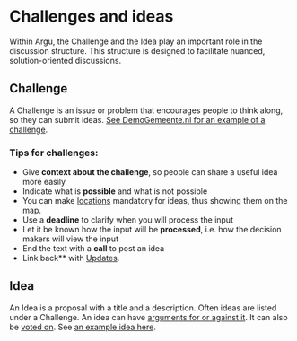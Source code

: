 # Challenges and ideas

Within Argu, the Challenge and the Idea play an important role in the discussion structure. This structure is designed to facilitate nuanced, solution-oriented discussions.

## Challenge

A Challenge is an issue or problem that encourages people to think along, so they can submit ideas. [See DemoGemeente.nl for an example of a challenge](https://demogemeente.nl/q/649).

### Tips for challenges:

- Give **context about the challenge**, so people can share a useful idea more easily
- Indicate what is **possible** and what is not possible
- You can make [locations](https://argu.co/argu/t/10538) mandatory for ideas, thus showing them on the map.
- Use a **deadline** to clarify when you will process the input
- Let it be known how the input will be **processed**, i.e. how the decision makers will view the input
- End the text with a **call** to post an idea
- Link back** with [Updates](https://argu.co/argu/t/10537).

## Idea

An Idea is a proposal with a title and a description. Often ideas are listed under a Challenge. An idea can have [arguments for or against it](https://argu.co/argu/t/10888). It can also be [voted on](https://argu.co/argu/t/10887). See [an example idea here](https://demogemeente.nl/m/4).
